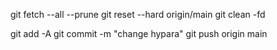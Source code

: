 git fetch --all --prune
git reset --hard origin/main
git clean -fd

git add -A
git commit -m "change hypara"
git push origin main